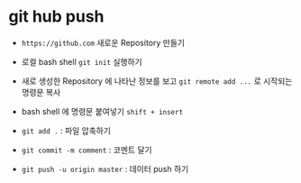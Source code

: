 # git hub push

* `https://github.com` 새로운 Repository 만들기
* 로컬 bash shell `git init` 실행하기
* 새로 생성한 Repository 에 나타난 정보를 보고 `git remote add ...` 로
시작되는 명령문 복사
* bash shell 에 명령문 붙여넣기 `shift + insert`

* `git add .` : 파일 압축하기
* `git commit -m comment` : 코멘트 달기
* `git push -u origin master` : 데이터 push 하기

